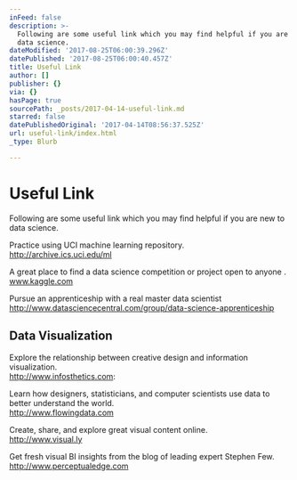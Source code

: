 ```yaml
---
inFeed: false
description: >-
  Following are some useful link which you may find helpful if you are new to
  data science.
dateModified: '2017-08-25T06:00:39.296Z'
datePublished: '2017-08-25T06:00:40.457Z'
title: Useful Link
author: []
publisher: {}
via: {}
hasPage: true
sourcePath: _posts/2017-04-14-useful-link.md
starred: false
datePublishedOriginal: '2017-04-14T08:56:37.525Z'
url: useful-link/index.html
_type: Blurb

---
```

# Useful Link

Following are some useful link which you may find helpful if you are new to data science.

Practice using UCI machine learning repository.   
http://archive.ics.uci.edu/ml

A great place to find a data science competition or project open to anyone .  
www.kaggle.com

Pursue an apprenticeship with a real master data scientist  
http://www.datasciencecentral.com/group/data-science-apprenticeship

## **Data Visualization**

Explore the relationship between creative design and information visualization.  
http://www.infosthetics.com: 

Learn how designers, statisticians, and computer scientists use data to better understand the world.  
http://www.flowingdata.com

Create, share, and explore great visual content online.  
http://www.visual.ly

Get fresh visual BI insights from the blog of leading expert Stephen Few.  
http://www.perceptualedge.com